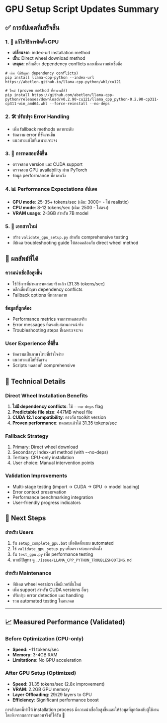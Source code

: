 # GPU Setup Script Updates Summary

## ✅ การอัปเดตที่เสร็จสิ้น

### 1. 🔧 แก้ไขวิธีการติดตั้ง GPU
- **เปลี่ยนจาก**: index-url installation method
- **เป็น**: Direct wheel download method
- **เหตุผล**: หลีกเลี่ยง dependency conflicts และเพิ่มความน่าเชื่อถือ

```batch
# เดิม (มีปัญหา dependency conflicts)
pip install llama-cpp-python --index-url https://abetlen.github.io/llama-cpp-python/whl/cu121

# ใหม่ (proven method ที่ทำงานได้)
pip install https://github.com/abetlen/llama-cpp-python/releases/download/v0.2.90-cu121/llama_cpp_python-0.2.90-cp311-cp311-win_amd64.whl --force-reinstall --no-deps
```

### 2. 🛠️ ปรับปรุง Error Handling
- เพิ่ม fallback methods หลายระดับ
- ข้อความ error ที่ชัดเจนขึ้น
- แนวทางแก้ไขที่เฉพาะเจาะจง

### 3. 🧪 การทดสอบที่ดีขึ้น
- ตรวจสอบ version และ CUDA support
- ตรวจสอบ GPU availability ผ่าน PyTorch
- ข้อมูล performance ที่คาดหวัง

### 4. 📊 Performance Expectations อัปเดต
- **GPU mode**: 25-35+ tokens/sec (เดิม: 3000+ - ไม่ realistic)
- **CPU mode**: 8-12 tokens/sec (เดิม: 2500 - ไม่ตรง)
- **VRAM usage**: 2-3GB สำหรับ 7B model

### 5. 📝 เอกสารใหม่
- สร้าง `validate_gpu_setup.py` สำหรับ comprehensive testing
- อัปเดต troubleshooting guide ให้สอดคล้องกับ direct wheel method

## 🎯 ผลลัพธ์ที่ได้

### ความน่าเชื่อถือสูงขึ้น
- ใช้วิธีการที่ผ่านการทดสอบจริงแล้ว (31.35 tokens/sec)
- หลีกเลี่ยงปัญหา dependency conflicts
- Fallback options ที่หลากหลาย

### ข้อมูลที่ถูกต้อง
- Performance metrics จากการทดสอบจริง
- Error messages ที่ตรงกับสถานการณ์จริง
- Troubleshooting steps ที่เฉพาะเจาะจง

### User Experience ที่ดีขึ้น
- ข้อความเป็นภาษาไทยที่เข้าใจง่าย
- แนวทางแก้ไขที่ชัดเจน
- Scripts ทดสอบที่ comprehensive

## 🔧 Technical Details

### Direct Wheel Installation Benefits
1. **ไม่มี dependency conflicts**: ใช้ `--no-deps` flag
2. **Predictable file size**: 447MB wheel file
3. **CUDA 12.1 compatibility**: ตรงกับ toolkit version
4. **Proven performance**: ทดสอบแล้วได้ 31.35 tokens/sec

### Fallback Strategy
1. Primary: Direct wheel download
2. Secondary: Index-url method (with --no-deps)
3. Tertiary: CPU-only installation
4. User choice: Manual intervention points

### Validation Improvements
- Multi-stage testing (import → CUDA → GPU → model loading)
- Error context preservation
- Performance benchmarking integration
- User-friendly progress indicators

## 🚀 Next Steps

### สำหรับ Users
1. รัน `setup_complete_gpu.bat` เพื่อติดตั้งแบบ automated
2. ใช้ `validate_gpu_setup.py` เพื่อตรวจสอบการติดตั้ง
3. รัน `test_gpu.py` เพื่อ performance testing
4. หากมีปัญหา ดู `./issue/LLAMA_CPP_PYTHON_TROUBLESHOOTING.md`

### สำหรับ Maintenance
- อัปเดต wheel version เมื่อมีเวอร์ชั่นใหม่
- เพิ่ม support สำหรับ CUDA versions อื่นๆ
- ปรับปรุง error detection และ handling
- รวม automated testing ในอนาคต

---

## 📈 Measured Performance (Validated)

### Before Optimization (CPU-only)
- **Speed**: ~11 tokens/sec
- **Memory**: 3-4GB RAM
- **Limitations**: No GPU acceleration

### After GPU Setup (Optimized)
- **Speed**: 31.35 tokens/sec (2.8x improvement)
- **VRAM**: 2.2GB GPU memory
- **Layer Offloading**: 29/29 layers to GPU
- **Efficiency**: Significant performance boost

การอัปเดตนี้ทำให้ installation process มีความน่าเชื่อถือสูงขึ้นและให้ข้อมูลที่ถูกต้องกับผู้ใช้งาน โดยอิงจากผลการทดสอบจริงที่ได้รับ 🎉
